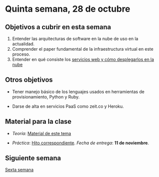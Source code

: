 # Quinta semana, 28 de octubre

## Objetivos a cubrir en esta semana

1. Entender las arquitecturas de software en la nube de uso en la
   actualidad.
3. Comprender el paper fundamental de la infraestructura virtual en
   este proceso.
4. Entender en qué consiste los [servicios web y cómo desplegarlos en la nube](https://jj.github.io/CC/documentos/temas/PaaS)

## Otros objetivos

* Tener manejo básico de los lenguajes usados en herramientas de
  provisionamiento, Python y Ruby.

* Darse de alta en servicios PaaS como zeit.co y Heroku.


## Material para la clase


* *Teoría*: [Material de este tema](https://jj.github.io/CC/documentos/temas/PaaS)

* *Práctica*:
  [Hito correspondiente](https://jj.github.io/CC/documentos/proyecto/2.PaaS). *Fecha
  de entrega*: **11 de noviembre**.


## Siguiente semana

[Sexta semana](06-semana.md)


